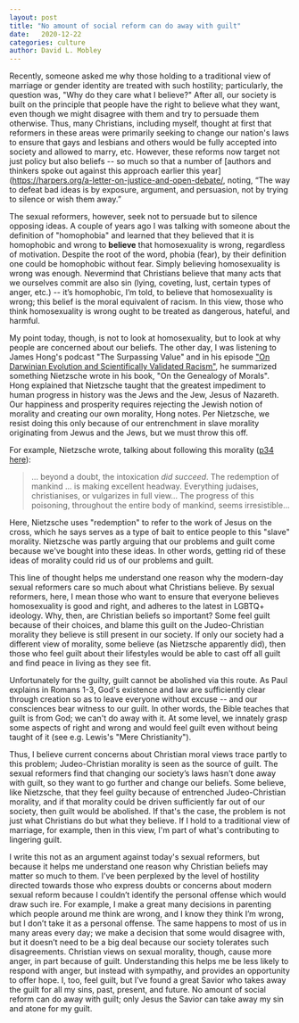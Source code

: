 ```yaml
---
layout: post
title: "No amount of social reform can do away with guilt"
date:   2020-12-22
categories: culture
author: David L. Mobley
---
```


Recently, someone asked me why those holding to a traditional view of marriage or gender identity are treated with such hostility; particularly, the question was, "Why do they care what I believe?" After all, our society is built on the principle that people have the right to believe what they want, even though we might disagree with them and try to persuade them otherwise. Thus, many Christians, including myself, thought at first that reformers in these areas were primarily seeking to change our nation's laws to ensure that gays and lesbians and others would be fully accepted into society and allowed to marry, etc. However, these reforms now target not just policy but also beliefs -- so much so that a number of [authors and thinkers spoke out against this approach earlier this year](https://harpers.org/a-letter-on-justice-and-open-debate/, noting, “The way to defeat bad ideas is by exposure, argument, and persuasion, not by trying to silence or wish them away.”

The sexual reformers, however, seek not to persuade but to silence opposing ideas. A couple of years ago I was talking with someone about the definition of "homophobia" and learned that they believed that it is homophobic and wrong to **believe** that homosexuality is wrong, regardless of motivation. Despite the root of the word, phobia (fear), by their definition one could be homophobic without fear. Simply believing homosexuality is wrong was enough. Nevermind that Christians believe that many acts that we ourselves commit are also sin (lying, coveting, lust, certain types of anger, etc.) -- it’s homophobic, I’m told, to believe that homosexuality is wrong; this belief is the moral equivalent of racism. In this view, those who think homosexuality is wrong ought to be treated as dangerous, hateful, and harmful.

My point today, though, is not to look at homosexuality, but to look at why people are concerned about our beliefs. The other day, I was listening to James Hong's podcast "The Surpassing Value" and in his episode ["On Darwinian Evolution and Scientifically Validated Racism"](https://anchor.fm/thesurpassingvalue/episodes/Episode-3---On-Darwinian-Evolution-And-Scientifically-Validated-Racism-ennks6), he summarized something Nietzsche wrote in his book, "On the Genealogy of Morals". Hong explained that Nietzsche taught that the greatest impediment to human progress in history was the Jews and the Jew, Jesus of Nazareth. Our happiness and prosperity requires rejecting the Jewish notion of morality and creating our own morality, Hong notes. Per Nietzsche, we resist doing this only because of our entrenchment in slave morality originating from Jewus and the Jews, but we must throw this off.

For example, Nietzsche wrote, talking about following this morality ([p34 here](https://books.googleusercontent.com/books/content?req=AKW5QacLFIz5t5Bk2Cd8t5Qz87E59RNuepGAKU7hf4506OfUasroXT0ntx7JLozuvVCh9X4h8oPTu45EGejmDOiWoxIi4MFFHw9p_gBvTdAh46VoXKYLw3k4AjjyqqJcJjNkFuCr8p9q9EFA4H-Rs9kk4iyCmVQXERas0nnqWnrzsRT-rSADBuS5aolQvOzpenoixbE6Ne_IgLMCLmZW1CS1t91Usi7zzbggedef600JeZqBXaIRlyogHsYrV4WY8-3OmIGO8STn)):
> ... beyond a doubt, the intoxication *did succeed*. The redemption of mankind ... is making excellent headway. Everything judaises, christianises, or vulgarizes in full view... The progress of this poisoning, throughout the entire body of mankind, seems irresistible...

Here, Nietzsche uses "redemption" to refer to the work of Jesus on the cross, which he says serves as a type of bait to entice people to this "slave" morality. Nietzsche was partly arguing that our problems and guilt come because we've bought into these ideas. In other words, getting rid of these ideas of morality could rid us of our problems and guilt.

This line of thought helps me understand one reason why the modern-day sexual reformers care so much about what Christians believe. By sexual reformers, here, I mean those who want to ensure that everyone believes homosexuality is good and right, and adheres to the latest in LGBTQ+ ideology. Why, then, are Christian beliefs so important? Some feel guilt because of their choices, and blame this guilt on the Judeo-Christian morality they believe is still present in our society. If only our society had a different view of morality, some believe (as Nietzsche apparently did), then those who feel guilt about their lifestyles would be able to cast off all guilt and find peace in living as they see fit.

Unfortunately for the guilty, guilt cannot be abolished via this route. As Paul explains in Romans 1-3, God's existence and law are sufficiently clear through creation so as to leave everyone without excuse -- and our consciences bear witness to our guilt. In other words, the Bible teaches that guilt is from God; we can't do away with it. At some level, we innately grasp some aspects of right and wrong and would feel guilt even without being taught of it (see e.g. Lewis's "Mere Christianity").

Thus, I believe current concerns about Christian moral views trace partly to this problem; Judeo-Christian morality is seen as the source of guilt. The sexual reformers find that changing our society’s laws hasn't done away with guilt, so they want to go further and change our beliefs. Some believe, like Nietzsche, that they feel guilty because of entrenched Judeo-Christian morality, and if that morality could be driven sufficiently far out of our society, then guilt would be abolished. If that's the case, the problem is not just what Christians do but what they believe. If I hold to a traditional view of marriage, for example, then in this view, I'm part of what's contributing to lingering guilt.

I write this not as an argument against today's sexual reformers, but because it helps me understand one reason why Christian beliefs may matter so much to them. I’ve been perplexed by the level of hostility directed towards those who express doubts or concerns about modern sexual reform because I couldn’t identify the personal offense which would draw such ire. For example, I make a great many decisions in parenting which people around me think are wrong, and I know they think I’m wrong, but I don’t take it as a personal offense. The same happens to most of us in many areas every day; we make a decision that some would disagree with, but it doesn’t need to be a big deal because our society tolerates such disagreements. Christian views on sexual morality, though, cause more anger, in part because of guilt. Understanding this helps me be less likely to respond with anger, but instead with sympathy, and provides an opportunity to offer hope. I, too, feel guilt, but I’ve found a great Savior who takes away the guilt for all my sins, past, present, and future. No amount of social reform can do away with guilt; only Jesus the Savior can take away my sin and atone for my guilt.
